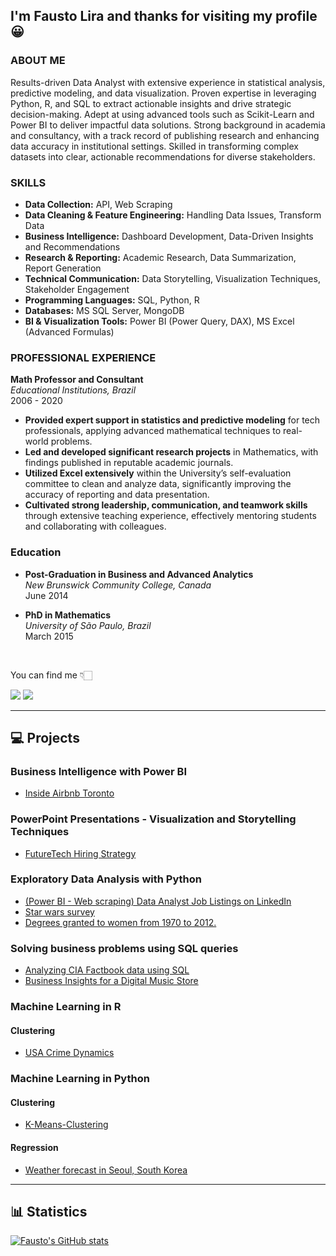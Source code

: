## I'm Fausto Lira and thanks for visiting my profile 😀 

### ABOUT ME

Results-driven Data Analyst with extensive experience in statistical analysis, predictive modeling, and data visualization. Proven expertise in leveraging Python, R, and SQL to extract actionable insights and drive strategic decision-making. Adept at using advanced tools such as Scikit-Learn and Power BI to deliver impactful data solutions. Strong background in academia and consultancy, with a track record of publishing research and enhancing data accuracy in institutional settings. Skilled in transforming complex datasets into clear, actionable recommendations for diverse stakeholders.

### SKILLS

- **Data Collection:** API, Web Scraping
- **Data Cleaning & Feature Engineering:** Handling Data Issues, Transform Data
- **Business Intelligence:** Dashboard Development, Data-Driven Insights and Recommendations
- **Research & Reporting:** Academic Research, Data Summarization, Report Generation
- **Technical Communication:** Data Storytelling, Visualization Techniques, Stakeholder Engagement
- **Programming Languages:** SQL, Python, R
- **Databases:** MS SQL Server, MongoDB
- **BI & Visualization Tools:** Power BI (Power Query, DAX), MS Excel (Advanced Formulas)

### PROFESSIONAL EXPERIENCE

**Math Professor and Consultant**  
*Educational Institutions, Brazil*  
2006 - 2020

- **Provided expert support in statistics and predictive modeling** for tech professionals, applying advanced mathematical techniques to real-world problems.
- **Led and developed significant research projects** in Mathematics, with findings published in reputable academic journals.
- **Utilized Excel extensively** within the University’s self-evaluation committee to clean and analyze data, significantly improving the accuracy of reporting and data presentation.
- **Cultivated strong leadership, communication, and teamwork skills** through extensive teaching experience, effectively mentoring students and collaborating with colleagues.


### Education

- **Post-Graduation in Business and Advanced Analytics**  
  *New Brunswick Community College, Canada*  
  June 2014

- **PhD in Mathematics**  
  *University of São Paulo, Brazil*  
  March 2015

<br />

You can find me  👇🏻 

<a href = "mailto:faustoalira@gmail.com"><img loading="lazy" src="https://img.shields.io/badge/Gmail-D14836?style=for-the-badge&logo=gmail&logoColor=white" target="_blank"></a>
<a href="https://www.linkedin.com/in/faustolira" target="_blank"><img loading="lazy" src="https://img.shields.io/badge/-LinkedIn-%230077B5?style=for-the-badge&logo=linkedin&logoColor=white" target="_blank"></a>

---

## :computer: Projects

### Business Intelligence with Power BI

- [Inside Airbnb Toronto](https://github.com/FaustoLira/Inside-Airbnb-Toronto)

### PowerPoint Presentations - Visualization and Storytelling Techniques

- [FutureTech Hiring Strategy](https://github.com/FaustoLira/FutureTech---Hiring-Strategy)

### Exploratory Data Analysis with Python 

- [(Power BI - Web scraping) Data Analyst Job Listings on LinkedIn](https://github.com/FaustoLira/web_scraping_linkedin_jobs_usa)
- [Star wars survey](https://github.com/FaustoLira/star_wars_survey)
- [Degrees granted to women from 1970 to 2012.](https://github.com/FaustoLira/percent_bachelors_degrees_women_usa)

### Solving business problems using SQL queries

- [Analyzing CIA Factbook data using SQL](https://github.com/FaustoLira/analyzing_cia_factbook_data_using_sql)
- [Business Insights for a Digital Music Store](https://github.com/FaustoLira/Business-Insights-for-a-Digital-Music-Store)

### Machine Learning in R

#### Clustering

- [USA Crime Dynamics](https://github.com/FaustoLira/US-Arrests)

### Machine Learning in Python

#### Clustering

- [K-Means-Clustering](https://github.com/FaustoLira/K-Means-Clustering)

#### Regression

- [Weather forecast in Seoul, South Korea](https://github.com/FaustoLira/Weather-forecast-in-Seoul-South-Korea)

---

##  :bar_chart: Statistics

[![Fausto's GitHub stats](https://github-readme-stats.vercel.app/api?username=FaustoLira)](https://github.com/anuraghazra/github-readme-stats)

